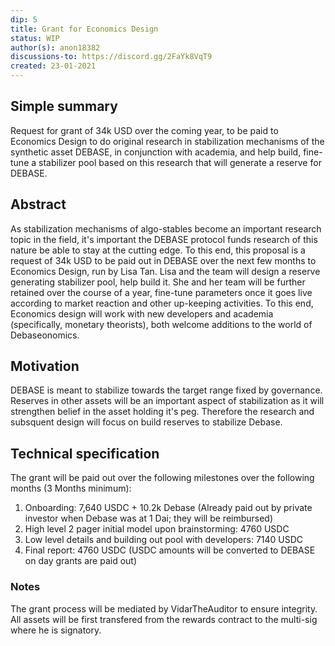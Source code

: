 ```yaml
---
dip: 5
title: Grant for Economics Design
status: WIP
author(s): anon18382
discussions-to: https://discord.gg/2FaYk8VqT9
created: 23-01-2021
---
```


## Simple summary
Request for grant of 34k USD over the coming year, to be paid to Economics Design to do original research in stabilization mechanisms of the synthetic asset DEBASE, in conjunction with academia, and help build, fine-tune a stabilizer pool based on this research that will generate a reserve for DEBASE.

## Abstract
As stabilization mechanisms of algo-stables become an important research topic in the field, it's important the DEBASE protocol funds research of this nature be able to stay at the cutting edge. To this end, this proposal is a request of 34k USD to be paid out in DEBASE over the next few months to Economics Design, run by Lisa Tan. Lisa and the team will design a reserve generating stabilizer pool, help build it. She and her team will be further retained over the course of a year, fine-tune parameters once it goes live according to market reaction and other up-keeping activities. To this end, Economics design will work with new developers and academia (specifically, monetary theorists), both welcome additions to the world of Debaseonomics.

## Motivation
DEBASE is meant to stabilize towards the target range fixed by governance. Reserves in other assets will be an important aspect of stabilization as it will strengthen belief in the asset holding it's peg. Therefore the research and subsquent design will focus on build reserves to stabilize Debase. 

## Technical specification
The grant will be paid out over the following milestones over the following months (3 Months minimum):
1) Onboarding: 7,640 USDC + 10.2k Debase (Already paid out by private investor when Debase was at 1 Dai; they will be reimbursed)
2) High level 2 pager initial model upon brainstorming: 4760 USDC
3) Low level details and building out pool with developers: 7140 USDC
4) Final report: 4760 USDC
(USDC amounts will be converted to DEBASE on day grants are paid out)

### Notes
The grant process will be mediated by VidarTheAuditor to ensure integrity. All assets will be first transfered from the rewards contract to the multi-sig where he is signatory.
